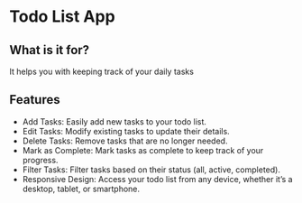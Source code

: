 # Todo List App

## What is it for?

It helps you with keeping track of your daily tasks

## Features

- Add Tasks: Easily add new tasks to your todo list.
- Edit Tasks: Modify existing tasks to update their details.
- Delete Tasks: Remove tasks that are no longer needed.
- Mark as Complete: Mark tasks as complete to keep track of your progress.
- Filter Tasks: Filter tasks based on their status (all, active, completed).
- Responsive Design: Access your todo list from any device, whether it’s a desktop, tablet, or smartphone.